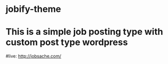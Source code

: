 # jobify-theme
# This is a simple job posting type with custom post type wordpress
#live: http://jobsache.com/
